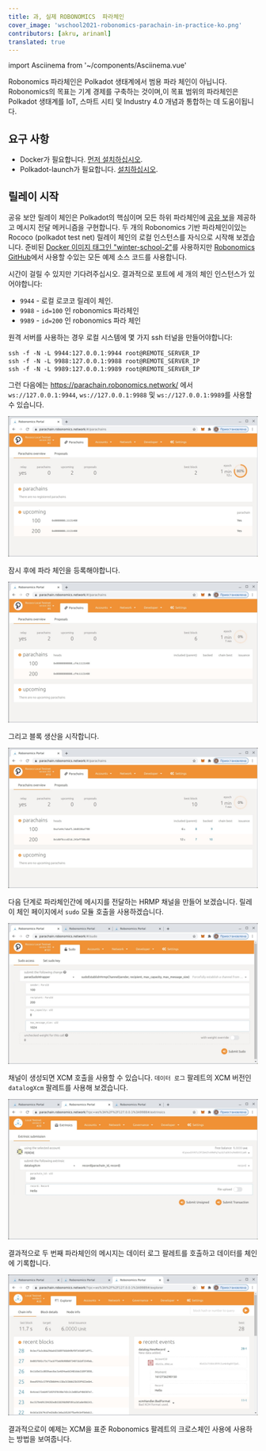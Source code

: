 ```yaml
---
title: 과, 실제 ROBONOMICS  파라체인
cover_image: 'wschool2021-robonomics-parachain-in-practice-ko.png' 
contributors: [akru, arinaml]
translated: true
---
```

import Asciinema from '~/components/Asciinema.vue'

Robonomics 파라체인은 Polkadot 생태계에서 범용 파라 체인이 아닙니다. Robonomics의 목표는 기계 경제를 구축하는 것이며,이 목표 범위의 파라체인은 Polkadot 생태계를 IoT, 스마트 시티 및 Industry 4.0 개념과 통합하는 데 도움이됩니다.

## 요구 사항

* Docker가 필요합니다. [먼저 설치하십시오](https://docs.docker.com/engine/install/).
* Polkadot-launch가 필요합니다. [설치하십시오](https://github.com/paritytech/polkadot-launch#install).

## 릴레이 시작

공유 보안    릴레이 체인은 Polkadot의 핵심이며 모든 하위 파라체인에 [공유 보](https://wiki.polkadot.network/docs/en/learn-security)을 제공하고 메시지 전달 메커니즘을 구현합니다. 두 개의 Robonomics 기반 파라체인이있는 Rococo (polkadot test net) 릴레이 체인의 로컬 인스턴스를 자식으로 시작해 보겠습니다. 준비된 [Docker 이미지 태그인 "winter-school-2"](https://hub.docker.com/layers/robonomics/robonomics/winter-school-2/images/sha256-92f4795262f3ded3e6a153999d2777c4009106a7d37fd29969ebf1c3a262dc85?context=explore)를 사용하지만 [Robonomics GitHub](https://github.com/airalab/robonomics/tree/master/scripts/polkadot-launch)에서 사용할 수있는 모든 예제 소스 코드를 사용합니다. 

<Asciinema vid="419Jrg22ziFfMFPZlh2WtiLvg"/>

시간이 걸릴 수 있지만 기다려주십시오. 결과적으로 포트에 세 개의 체인 인스턴스가 있어야합니다:

* `9944` - 로컬 로코코 릴레이 체인.
* `9988` - `id=100` 인 robonomics 파라체인
* `9989` - `id=200` 인 robonomics 파라 체인

원격 서버를 사용하는 경우 로컬 시스템에 몇 가지 ssh 터널을 만들어야합니다:
```
ssh -f -N -L 9944:127.0.0.1:9944 root@REMOTE_SERVER_IP
ssh -f -N -L 9988:127.0.0.1:9988 root@REMOTE_SERVER_IP
ssh -f -N -L 9989:127.0.0.1:9989 root@REMOTE_SERVER_IP
```
그런 다음에는 https://parachain.robonomics.network/ 에서 `ws://127.0.0.1:9944`, `ws://127.0.0.1:9988` 및 `ws://127.0.0.1:9989`를 사용할 수 있습니다.

![relay](../images/ws_lesson4/upcoming.jpg)

잠시 후에 파라 체인을 등록해야합니다.

![relay2](../images/ws_lesson4/parachains.jpg)

그리고 블록 생산을 시작합니다.

![relay3](../images/ws_lesson4/parachains2.jpg)

다음 단계로 파라체인간에 메시지를 전달하는 HRMP 채널을 만들어 보겠습니다. 릴레이 체인 페이지에서 `sudo` 모듈 호출을 사용하겠습니다.

![hrmp](../images/ws_lesson4/hrmp.jpg)

채널이 생성되면 XCM 호출을 사용할 수 있습니다. `데이터 로그` 팔레트의 XCM 버전인 `datalogXcm` 팔레트를 사용해 보겠습니다.

![datalogXcmSend](../images/ws_lesson4/datalogXcmSend.jpg)

결과적으로 두 번째 파라체인의 메시지는 데이터 로그 팔레트를 호출하고 데이터를 체인에 기록합니다.

![datalogXcmRecv](../images/ws_lesson4/datalogXcmRecv.jpg)

결과적으로이 예제는 XCM을 표준 Robonomics 팔레트의 크로스체인 사용에 사용하는 방법을 보여줍니다.